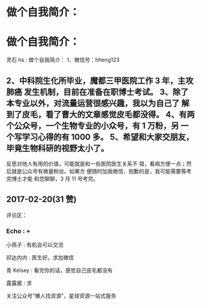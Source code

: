 # 做个自我简介：

# 做个自我简介：

灵石 hs : 做个自我简介： 1、微信号：hheng123

## 2、中科院生化所毕业，魔都三甲医院工作 3 年，主攻肺癌 发生机制，目前在准备在职博士考试。 3、除了本专业以外，对流量运营很感兴趣，我以为自己了 解到了皮毛，看了曹大的文章感觉皮毛都没得。 4、有两个公众号，一个生物专业的小众号，有 1 万粉，另 一个写学习心得的有 1000 多。 5、希望和大家交朋友，毕竟生物科研的视野太小了。

反思对他人有用的价值，可能就是和一些医院医生关系不 错，看病方便一点；然后就是公众号有微量粉丝。如果方 便随时加我微信，抱歉的是，我可能需要等考完博士才能 和您聊聊，3 月 11 号考完。

## 2017-02-20(31 赞)

评论区：

### Echo : +

小燕子 : 有机会可以交流

祁达内内 : 医生好。求加微信

青 Kelsey : 看完你的话，感觉自己皮毛都没有

露露酱 : 求

关注公众号"懒人找资源"，星球资源一站式服务